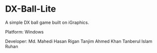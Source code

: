 # DX-Ball-Lite

A simple DX ball game built on iGraphics.

Platform: Windows

Developer:
Md. Mahedi Hasan Rigan
Tanjim Ahmed Khan
Tanberul Islam Ruhan
